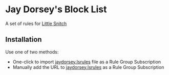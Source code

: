 # Jay Dorsey's Block List

A set of rules for [Little Snitch](https://www.obdev.at/products/littlesnitch/index.html)

## Installation

Use one of two methods:

- One-click to import [jaydorsey.lsrules](x-littlesnitch:subscribe-rules?url=https%3A%2F%2fraw.githubusercontent.com%2Fjaydorsey%2Flittle_snitch_rules%2Fmaster%2Fjaydorsey.lsrules) file as a Rule Group Subscription
- Manually add the URL to [jaydorsey.lsrules](https://raw.githubusercontent.com/jaydorsey/little_snitch_rules/master/jaydorsey.lsrules) as a Rule Group Subscription
